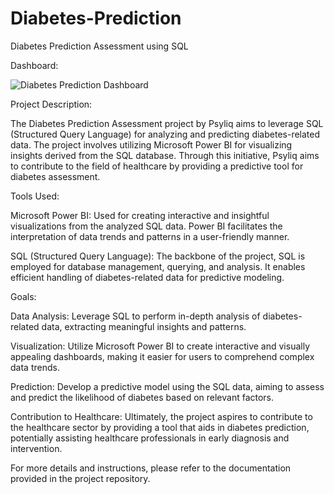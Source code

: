 # Diabetes-Prediction
Diabetes Prediction Assessment using SQL

Dashboard:

![Diabetes Prediction Dashboard](https://github.com/Khushbooo123/Diabetes-Prediction/assets/52238176/da3a21f9-dcf8-4ba3-adb4-048fc857019e)


Project Description:

The Diabetes Prediction Assessment project by Psyliq aims to leverage SQL (Structured Query Language) for analyzing and predicting diabetes-related data. The project involves utilizing Microsoft Power BI for visualizing insights derived from the SQL database. Through this initiative, Psyliq aims to contribute to the field of healthcare by providing a predictive tool for diabetes assessment.

Tools Used:

Microsoft Power BI: Used for creating interactive and insightful visualizations from the analyzed SQL data. Power BI facilitates the interpretation of data trends and patterns in a user-friendly manner.

SQL (Structured Query Language): The backbone of the project, SQL is employed for database management, querying, and analysis. It enables efficient handling of diabetes-related data for predictive modeling.

Goals:

Data Analysis: Leverage SQL to perform in-depth analysis of diabetes-related data, extracting meaningful insights and patterns.

Visualization: Utilize Microsoft Power BI to create interactive and visually appealing dashboards, making it easier for users to comprehend complex data trends.

Prediction: Develop a predictive model using the SQL data, aiming to assess and predict the likelihood of diabetes based on relevant factors.

Contribution to Healthcare: Ultimately, the project aspires to contribute to the healthcare sector by providing a tool that aids in diabetes prediction, potentially assisting healthcare professionals in early diagnosis and intervention.

For more details and instructions, please refer to the documentation provided in the project repository.
